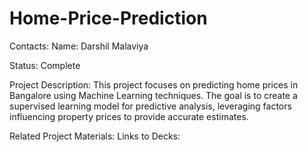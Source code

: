 # Home-Price-Prediction


Contacts:
Name: Darshil Malaviya

Status: Complete

Project Description:
This project focuses on predicting home prices in Bangalore using Machine Learning techniques. The goal is to create a supervised learning model for predictive analysis, leveraging factors influencing property prices to provide accurate estimates.

Related Project Materials:
Links to Decks:

